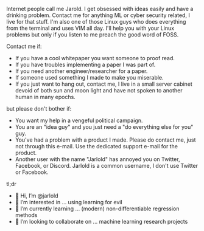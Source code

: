 <!---
jarlold/jarlold is a ✨ special ✨ repository because its `README.md` (this file) appears on your GitHub profile.
You can click the Preview link to take a look at your changes.
--->

Internet people call me Jarold. I get obsessed with ideas easily and have a drinking problem. Contact me for anything ML or cyber security related, I live for that stuff.
I'm also one of those Linux guys who does everything from the terminal and uses VIM all day. I'll help you with your Linux problems but only if you listen to me 
preach the good word of FOSS.

Contact me if:
- If you have a cool whitepaper you want someone to proof read.
- If you have troubles implementing a paper I was part of.
- If you need another engineer/researcher for a paper.
- If someone used something I made to make you miserable.
- If you just want to hang out, contact me, I live in a small server cabinet devoid of both sun and moon light and have not spoken to another human in many epochs.

but please don't bother if:
- You want my help in a vengeful political campaign.
- You are an "idea guy" and you just need a "do everything else for you" guy.
- You've had a problem with a product I made. Please do contact me, just not through this e-mail. Use the dedicated support e-mail for the product.
- Another user with the name "Jarlold" has annoyed you on Twitter, Facebook, or Discord. Jarlold is a common username, I don't use Twitter or Facebook.

tl;dr
- 👋 Hi, I’m @jarlold
- 👀 I’m interested in ... using learning for evil
- 🌱 I’m currently learning ... (modern) non-differentiable regression methods
- 💞️ I’m looking to collaborate on ... machine learning research projects 
